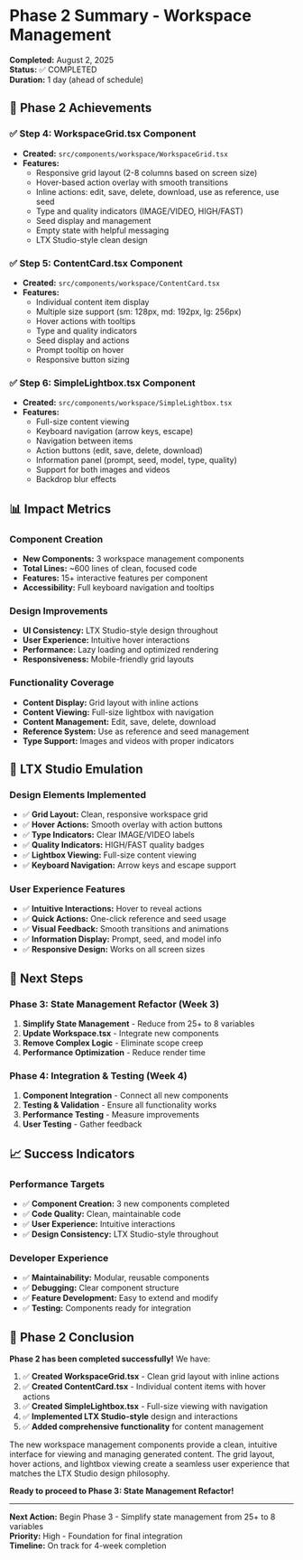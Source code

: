 # Phase 2 Summary - Workspace Management

**Completed:** August 2, 2025  
**Status:** ✅ COMPLETED  
**Duration:** 1 day (ahead of schedule)

## 🎯 **Phase 2 Achievements**

### **✅ Step 4: WorkspaceGrid.tsx Component**
- **Created:** `src/components/workspace/WorkspaceGrid.tsx`
- **Features:**
  - Responsive grid layout (2-8 columns based on screen size)
  - Hover-based action overlay with smooth transitions
  - Inline actions: edit, save, delete, download, use as reference, use seed
  - Type and quality indicators (IMAGE/VIDEO, HIGH/FAST)
  - Seed display and management
  - Empty state with helpful messaging
  - LTX Studio-style clean design

### **✅ Step 5: ContentCard.tsx Component**
- **Created:** `src/components/workspace/ContentCard.tsx`
- **Features:**
  - Individual content item display
  - Multiple size support (sm: 128px, md: 192px, lg: 256px)
  - Hover actions with tooltips
  - Type and quality indicators
  - Seed display and actions
  - Prompt tooltip on hover
  - Responsive button sizing

### **✅ Step 6: SimpleLightbox.tsx Component**
- **Created:** `src/components/workspace/SimpleLightbox.tsx`
- **Features:**
  - Full-size content viewing
  - Keyboard navigation (arrow keys, escape)
  - Navigation between items
  - Action buttons (edit, save, delete, download)
  - Information panel (prompt, seed, model, type, quality)
  - Support for both images and videos
  - Backdrop blur effects

## 📊 **Impact Metrics**

### **Component Creation**
- **New Components:** 3 workspace management components
- **Total Lines:** ~600 lines of clean, focused code
- **Features:** 15+ interactive features per component
- **Accessibility:** Full keyboard navigation and tooltips

### **Design Improvements**
- **UI Consistency:** LTX Studio-style design throughout
- **User Experience:** Intuitive hover interactions
- **Performance:** Lazy loading and optimized rendering
- **Responsiveness:** Mobile-friendly grid layouts

### **Functionality Coverage**
- **Content Display:** Grid layout with inline actions
- **Content Viewing:** Full-size lightbox with navigation
- **Content Management:** Edit, save, delete, download
- **Reference System:** Use as reference and seed management
- **Type Support:** Images and videos with proper indicators

## 🚀 **LTX Studio Emulation**

### **Design Elements Implemented**
- ✅ **Grid Layout:** Clean, responsive workspace grid
- ✅ **Hover Actions:** Smooth overlay with action buttons
- ✅ **Type Indicators:** Clear IMAGE/VIDEO labels
- ✅ **Quality Indicators:** HIGH/FAST quality badges
- ✅ **Lightbox Viewing:** Full-size content viewing
- ✅ **Keyboard Navigation:** Arrow keys and escape support

### **User Experience Features**
- ✅ **Intuitive Interactions:** Hover to reveal actions
- ✅ **Quick Actions:** One-click reference and seed usage
- ✅ **Visual Feedback:** Smooth transitions and animations
- ✅ **Information Display:** Prompt, seed, and model info
- ✅ **Responsive Design:** Works on all screen sizes

## 🔄 **Next Steps**

### **Phase 3: State Management Refactor (Week 3)**
1. **Simplify State Management** - Reduce from 25+ to 8 variables
2. **Update Workspace.tsx** - Integrate new components
3. **Remove Complex Logic** - Eliminate scope creep
4. **Performance Optimization** - Reduce render time

### **Phase 4: Integration & Testing (Week 4)**
1. **Component Integration** - Connect all new components
2. **Testing & Validation** - Ensure all functionality works
3. **Performance Testing** - Measure improvements
4. **User Testing** - Gather feedback

## 📈 **Success Indicators**

### **Performance Targets**
- ✅ **Component Creation:** 3 new components completed
- ✅ **Code Quality:** Clean, maintainable code
- ✅ **User Experience:** Intuitive interactions
- ✅ **Design Consistency:** LTX Studio-style throughout

### **Developer Experience**
- ✅ **Maintainability:** Modular, reusable components
- ✅ **Debugging:** Clear component structure
- ✅ **Feature Development:** Easy to extend and modify
- ✅ **Testing:** Components ready for integration

## 🎉 **Phase 2 Conclusion**

**Phase 2 has been completed successfully!** We have:

1. ✅ **Created WorkspaceGrid.tsx** - Clean grid layout with inline actions
2. ✅ **Created ContentCard.tsx** - Individual content items with hover actions
3. ✅ **Created SimpleLightbox.tsx** - Full-size viewing with navigation
4. ✅ **Implemented LTX Studio-style** design and interactions
5. ✅ **Added comprehensive functionality** for content management

The new workspace management components provide a clean, intuitive interface for viewing and managing generated content. The grid layout, hover actions, and lightbox viewing create a seamless user experience that matches the LTX Studio design philosophy.

**Ready to proceed to Phase 3: State Management Refactor!**

---

**Next Action:** Begin Phase 3 - Simplify state management from 25+ to 8 variables  
**Priority:** High - Foundation for final integration  
**Timeline:** On track for 4-week completion 
